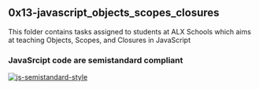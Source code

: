 ## 0x13-javascript_objects_scopes_closures
This folder contains tasks assigned to students at ALX Schools which aims at teaching Objects, Scopes, and Closures in
JavaScript

### JavaSrcipt code are semistandard compliant
[![js-semistandard-style](https://raw.githubusercontent.com/standard/semistandard/master/badge.svg)](https://github.com/standard/semistandard)
